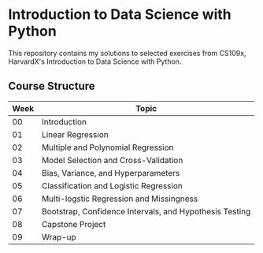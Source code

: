 # Introduction to Data Science with Python

This repository contains my solutions to selected exercises from CS109x, HarvardX's Introduction to Data Science with Python.

## Course Structure

| Week | Topic                                                   |
|------|---------------------------------------------------------|
| 00   | Introduction                                            |
| 01   | Linear Regression                                       |
| 02   | Multiple and Polynomial Regression                      |
| 03   | Model Selection and Cross-Validation                    |
| 04   | Bias, Variance, and Hyperparameters                     |
| 05   | Classification and Logistic Regression                  |
| 06   | Multi-logstic Regression and Missingness                |
| 07   | Bootstrap, Confidence Intervals, and Hypothesis Testing |
| 08   | Capstone Project                                        |
| 09   | Wrap-up                                                 |

